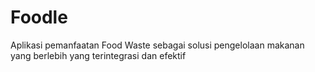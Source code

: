 # Foodle
Aplikasi pemanfaatan Food Waste sebagai solusi pengelolaan makanan yang berlebih yang terintegrasi dan efektif
